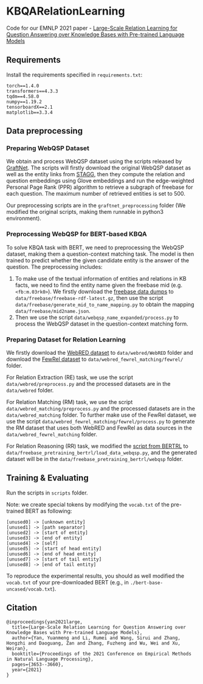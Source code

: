 # KBQARelationLearning

Code for our EMNLP 2021 paper - [Large-Scale Relation Learning for Question Answering over Knowledge Bases with Pre-trained Language Models](https://aclanthology.org/2021.emnlp-main.296/)

## Requirements

Install the requirements specified in `requirements.txt`:
```
torch==1.4.0
transformers==4.3.3
tqdm==4.58.0
numpy==1.19.2
tensorboardX==2.1
matplotlib==3.3.4
```

## Data preprocessing

### Preparing WebQSP Dataset

We obtain and process WebQSP dataset using the scripts released by [GraftNet](https://github.com/OceanskySun/GraftNet/tree/master/preprocessing). The scripts will firstly download the original WebQSP dataset as well as the entity links from [STAGG](https://raw.githubusercontent.com/scottyih/STAGG), then they compute the relation and question embeddings using Glove embeddings and run the edge-weighted Personal Page Rank (PPR) algorithm to retrieve a subgraph of freebase for each question. The maximum number of retrieved entities is set to 500.

Our preprocessing scripts are in the `graftnet_preprocessing` folder (We modified the original scripts, making them runnable in python3 environment).

### Preprocessing WebQSP for BERT-based KBQA

To solve KBQA task with BERT, we need to preprocessing the WebQSP dataset, making them a question-context matching task. The model is then trained to predict whether the given candidate entity is the answer of the question. The preprocessing includes:

1. To make use of the textual information of entities and relations in KB facts, we need to find the entity name given the freebase mid (e.g. `<fb:m.03rk0>`). We firstly download the [freebase data dumps](https://developers.google.com/freebase/) to `data/freebase/freebase-rdf-latest.gz`, then use the script `data/freebase/generate_mid_to_name_mapping.py` to obtain the mapping `data/freebase/mid2name.json`.
2. Then we use the script `data/webqsp_name_expanded/process.py` to process the WebQSP dataset in the question-context matching form.

### Preparing Dataset for Relation Learning

We firstly download the [WebRED dataset](https://github.com/google-research-datasets/WebRED) to `data/webred/WebRED` folder and download the [FewRel dataset](http://www.zhuhao.me/fewrel/) to `data/webred_fewrel_matching/fewrel/` folder.

For Relation Extraction (RE) task, we use the script `data/webred/preprocess.py` and the processed datasets are in the `data/webred` folder.

For Relation Matching (RM) task, we use the script `data/webred_matching/preprocess.py` and the processed datasets are in the `data/webred_matching` folder. To further make use of the FewRel dataset, we use the script `data/webred_fewrel_matching/fewrel/process.py` to generate the RM dataset that uses both WebRED and FewRel as data sources in the `data/webred_fewrel_matching` folder.

For Relation Reasoning (RR) task, we modified the [script from BERTRL](https://github.com/zhw12/BERTRL/blob/master/load_data.py) to `data/freebase_pretraining_bertrl/load_data_webqsp.py`, and the generated dataset will be in the `data/freebase_pretraining_bertrl/webqsp` folder.

## Training & Evaluating

Run the scripts in `scripts` folder.

Note: we create special tokens by modifying the `vocab.txt` of the pre-trained BERT as following:
```
[unused0] -> [unknown entity]
[unused1] -> [path separator]
[unused2] -> [start of entity]
[unused3] -> [end of entity]
[unused4] -> [self]
[unused5] -> [start of head entity]
[unused6] -> [end of head entity]
[unused7] -> [start of tail entity]
[unused8] -> [end of tail entity]
```
To reproduce the experimental results, you should as well modified the `vocab.txt` of your pre-downloaded BERT (e.g., in `./bert-base-uncased/vocab.txt`).

## Citation
```
@inproceedings{yan2021large,
  title={Large-Scale Relation Learning for Question Answering over Knowledge Bases with Pre-trained Language Models},
  author={Yan, Yuanmeng and Li, Rumei and Wang, Sirui and Zhang, Hongzhi and Daoguang, Zan and Zhang, Fuzheng and Wu, Wei and Xu, Weiran},
  booktitle={Proceedings of the 2021 Conference on Empirical Methods in Natural Language Processing},
  pages={3653--3660},
  year={2021}
}
```
